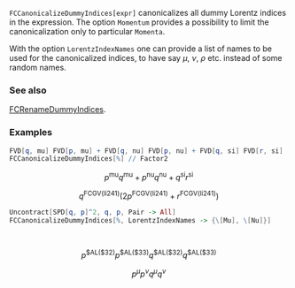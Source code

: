 `FCCanonicalizeDummyIndices[expr]`  canonicalizes all dummy Lorentz indices in the expression. The option `Momentum` provides a possibility to limit the canonicalization only to particular `Momenta`.

With the option `LorentzIndexNames` one can provide a list of names to be used for the canonicalized indices, to have say $\mu$, $\nu$, $\rho$ etc. instead of some random names.

### See also

[FCRenameDummyIndices](FCRenameDummyIndices).

### Examples

```mathematica
FVD[q, mu] FVD[p, mu] + FVD[q, nu] FVD[p, nu] + FVD[q, si] FVD[r, si]
FCCanonicalizeDummyIndices[%] // Factor2
```

$$p^{\text{mu}} q^{\text{mu}}+p^{\text{nu}} q^{\text{nu}}+q^{\text{si}} r^{\text{si}}$$

$$q^{\text{FCGV}(\text{li241})} \left(2 p^{\text{FCGV}(\text{li241})}+r^{\text{FCGV}(\text{li241})}\right)$$

```mathematica
Uncontract[SPD[q, p]^2, q, p, Pair -> All]
FCCanonicalizeDummyIndices[%, LorentzIndexNames -> {\[Mu], \[Nu]}] 
  
 

```

$$p^{\text{$\$$AL}(\text{$\$$32})} p^{\text{$\$$AL}(\text{$\$$33})} q^{\text{$\$$AL}(\text{$\$$32})} q^{\text{$\$$AL}(\text{$\$$33})}$$

$$p^{\mu } p^{\nu } q^{\mu } q^{\nu }$$